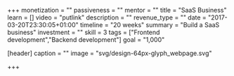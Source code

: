 +++
monetization = ""
passiveness = ""
mentor = ""
title = "SaaS Business"
learn = []
video = "putlink"
description = ""
revenue_type = ""
date = "2017-03-20T23:30:05+01:00"
timeline = "20 weeks"
summary = "Build a SaaS business"
investment = ""
skill = 3
tags = ["Frontend development","Backend development"]
goal = "1,000"

[header]
  caption = ""
  image = "svg/design-64px-glyph_webpage.svg"

+++

